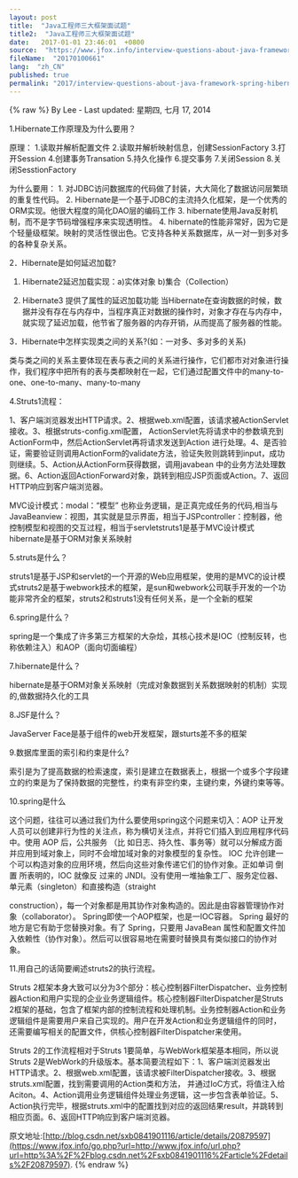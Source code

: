 ```yaml
---
layout: post
title:  "Java工程师三大框架面试题"
title2:  "Java工程师三大框架面试题"
date:   2017-01-01 23:46:01  +0800
source:  "https://www.jfox.info/interview-questions-about-java-framework-spring-hibernate-struts.html"
fileName:  "20170100661"
lang:  "zh_CN"
published: true
permalink: "2017/interview-questions-about-java-framework-spring-hibernate-struts.html"
---
```

{% raw %}
By Lee - Last updated: 星期四, 七月 17, 2014

1.Hibernate工作原理及为什么要用？

原理： 1.读取并解析配置文件 2.读取并解析映射信息，创建SessionFactory 3.打开Session 4.创建事务Transation 5.持久化操作 6.提交事务 7.关闭Session 8.关闭SesstionFactory 

为什么要用： 1. 对JDBC访问数据库的代码做了封装，大大简化了数据访问层繁琐的重复性代码。 2. Hibernate是一个基于JDBC的主流持久化框架，是一个优秀的ORM实现。他很大程度的简化DAO层的编码工作 3. hibernate使用Java反射机制，而不是字节码增强程序来实现透明性。 4. hibernate的性能非常好，因为它是个轻量级框架。映射的灵活性很出色。它支持各种关系数据库，从一对一到多对多的各种复杂关系。 

2．Hibernate是如何延迟加载? 

1. Hibernate2延迟加载实现：a)实体对象 b)集合（Collection） 

2. Hibernate3 提供了属性的延迟加载功能 当Hibernate在查询数据的时候，数据并没有存在与内存中，当程序真正对数据的操作时，对象才存在与内存中，就实现了延迟加载，他节省了服务器的内存开销，从而提高了服务器的性能。  

3．Hibernate中怎样实现类之间的关系?(如：一对多、多对多的关系) 

类与类之间的关系主要体现在表与表之间的关系进行操作，它们都市对对象进行操作，我们程序中把所有的表与类都映射在一起，它们通过配置文件中的many-to-one、one-to-many、many-to-many 

4.Struts1流程：

1、客户端浏览器发出HTTP请求。2、根据web.xml配置，该请求被ActionServlet接收。3、根据struts-config.xml配置， ActionServlet先将请求中的参数填充到ActionForm中，然后ActionServlet再将请求发送到Action 进行处理。4、是否验证，需要验证则调用ActionForm的validate方法，验证失败则跳转到input，成功则继续。5、Action从ActionForm获得数据，调用javabean 中的业务方法处理数据。6、Action返回ActionForward对象，跳转到相应JSP页面或Action。7、返回HTTP响应到客户端浏览器。

MVC设计模式：modal：“模型” 也称业务逻辑，是正真完成任务的代码,相当与JavaBeanview：视图，其实就是显示界面，相当于JSPcontroller：控制器，他控制模型和视图的交互过程，相当于servletstruts1是基于MVC设计模式hibernate是基于ORM对象关系映射 

5.struts是什么？

struts1是基于JSP和servlet的一个开源的Web应用框架，使用的是MVC的设计模式struts2是基于webwork技术的框架，是sun和webwork公司联手开发的一个功能非常齐全的框架，struts2和struts1没有任何关系，是一个全新的框架 

6.spring是什么？

spring是一个集成了许多第三方框架的大杂烩，其核心技术是IOC（控制反转，也称依赖注入）和AOP（面向切面编程） 

7.hibernate是什么？

hibernate是基于ORM对象关系映射（完成对象数据到关系数据映射的机制）实现的,做数据持久化的工具 

8.JSF是什么？

JavaServer Face是基于组件的web开发框架，跟sturts差不多的框架 

9.数据库里面的索引和约束是什么?

索引是为了提高数据的检索速度，索引是建立在数据表上，根据一个或多个字段建立的约束是为了保持数据的完整性，约束有非空约束，主键约束，外键约束等等。

10.spring是什么

这个问题，往往可以通过我们为什么要使用spring这个问题来切入：AOP 让开发人员可以创建非行为性的关注点，称为横切关注点，并将它们插入到应用程序代码中。使用 AOP 后，公共服务 （比 如日志、持久性、事务等）就可以分解成方面并应用到域对象上，同时不会增加域对象的对象模型的复杂性。 IOC 允许创建一个可以构造对象的应用环境，然后向这些对象传递它们的协作对象。正如单词 倒置 所表明的，IOC 就像反 过来的 JNDI。没有使用一堆抽象工厂、服务定位器、单元素（singleton）和直接构造（straight

construction），每一个对象都是用其协作对象构造的。因此是由容器管理协作对象（collaborator）。 Spring即使一个AOP框架，也是一IOC容器。 Spring 最好的地方是它有助于您替换对象。有了 Spring，只要用 JavaBean 属性和配置文件加入依赖性（协作对象）。然后可以很容易地在需要时替换具有类似接口的协作对象。 

11.用自己的话简要阐述struts2的执行流程。

Struts 2框架本身大致可以分为3个部分：核心控制器FilterDispatcher、业务控制器Action和用户实现的企业业务逻辑组件。核心控制器FilterDispatcher是Struts 2框架的基础，包含了框架内部的控制流程和处理机制。业务控制器Action和业务逻辑组件是需要用户来自己实现的。用户在开发Action和业务逻辑组件的同时，还需要编写相关的配置文件，供核心控制器FilterDispatcher来使用。 

Struts 2的工作流程相对于Struts 1要简单，与WebWork框架基本相同，所以说Struts 2是WebWork的升级版本。基本简要流程如下：1、客户端浏览器发出HTTP请求。2、根据web.xml配置，该请求被FilterDispatcher接收。3、根据struts.xml配置，找到需要调用的Action类和方法， 并通过IoC方式，将值注入给Aciton。4、Action调用业务逻辑组件处理业务逻辑，这一步包含表单验证。5、Action执行完毕，根据struts.xml中的配置找到对应的返回结果result，并跳转到相应页面。6、返回HTTP响应到客户端浏览器。 

原文地址:[http://blog.csdn.net/sxb0841901116/article/details/20879597](https://www.jfox.info/go.php?url=http://www.jfox.info/url.php?url=http%3A%2F%2Fblog.csdn.net%2Fsxb0841901116%2Farticle%2Fdetails%2F20879597).
{% endraw %}